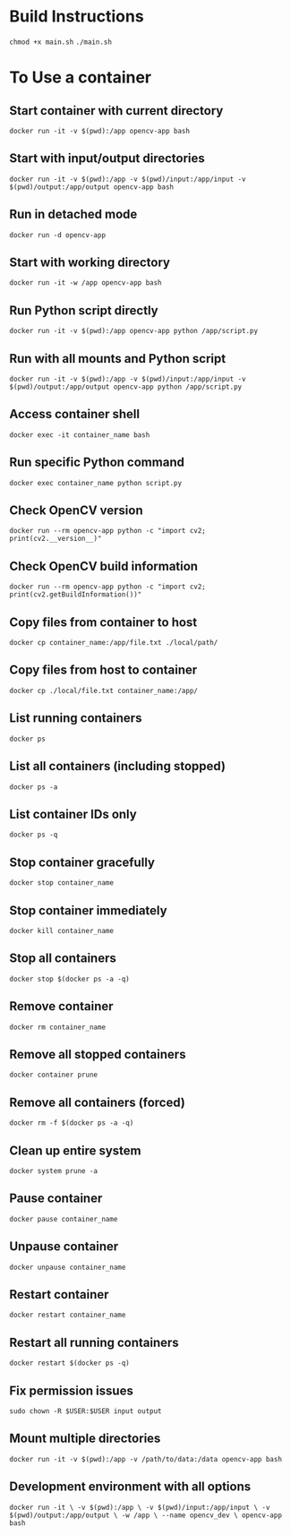 # Build Instructions
`chmod +x main.sh`
`./main.sh`


# To Use a container
## Start container with current directory
`docker run -it -v $(pwd):/app opencv-app bash`

## Start with input/output directories
`docker run -it -v $(pwd):/app -v $(pwd)/input:/app/input -v $(pwd)/output:/app/output opencv-app bash`

## Run in detached mode
`docker run -d opencv-app`

## Start with working directory
`docker run -it -w /app opencv-app bash`

## Run Python script directly
`docker run -it -v $(pwd):/app opencv-app python /app/script.py`

## Run with all mounts and Python script
`docker run -it -v $(pwd):/app -v $(pwd)/input:/app/input -v $(pwd)/output:/app/output opencv-app python /app/script.py`

## Access container shell
`docker exec -it container_name bash`

## Run specific Python command
`docker exec container_name python script.py`

## Check OpenCV version
`docker run --rm opencv-app python -c "import cv2; print(cv2.__version__)"`

## Check OpenCV build information
`docker run --rm opencv-app python -c "import cv2; print(cv2.getBuildInformation())"`

## Copy files from container to host
`docker cp container_name:/app/file.txt ./local/path/`

## Copy files from host to container
`docker cp ./local/file.txt container_name:/app/`

## List running containers
`docker ps`

## List all containers (including stopped)
`docker ps -a`

## List container IDs only
`docker ps -q`

## Stop container gracefully
`docker stop container_name`

## Stop container immediately
`docker kill container_name`

## Stop all containers
`docker stop $(docker ps -a -q)`

## Remove container
`docker rm container_name`

## Remove all stopped containers
`docker container prune`

## Remove all containers (forced)
`docker rm -f $(docker ps -a -q)`

## Clean up entire system
`docker system prune -a`

## Pause container
`docker pause container_name`

## Unpause container
`docker unpause container_name`

## Restart container
`docker restart container_name`

## Restart all running containers
`docker restart $(docker ps -q)`

## Fix permission issues
`sudo chown -R $USER:$USER input output`

## Mount multiple directories
`docker run -it -v $(pwd):/app -v /path/to/data:/data opencv-app bash`

## Development environment with all options
`docker run -it \
    -v $(pwd):/app \
    -v $(pwd)/input:/app/input \
    -v $(pwd)/output:/app/output \
    -w /app \
    --name opencv_dev \
    opencv-app bash`

